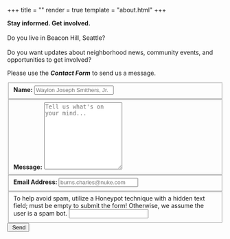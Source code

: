 +++
title = ""
render = true
template = "about.html"
+++

**Stay informed. Get involved.** \
\
Do you live in Beacon Hill, Seattle? \
\
Do you want updates about neighborhood news, community events, and opportunities to get involved?

<!doctype html>
<html lang="en">
<head>
    <meta charset="utf-8">
    <meta name="viewport" content="width=device-width, initial-scale=1.0">
    <meta name="description" content="contact form example">
  <title>Contact Form Example</title>

  <link rel="stylesheet" href="https://cdn.jsdelivr.net/npm/purecss@3.0.0/build/pure-min.css" integrity="sha384-X38yfunGUhNzHpBaEBsWLO+A0HDYOQi8ufWDkZ0k9e0eXz/tH3II7uKZ9msv++Ls" crossorigin="anonymous">

</head>

<body>
  <!-- <h2 class="content-head is-center">Contact Us!</h2> -->
  <!--  inspo for this form taken from here: https://github.com/dwyl/learn-to-send-email-via-google-script-html-no-server -->
  <aside>
       <p>
          <!--  We would <em>love</em> to hear from you! </p> -->
           <p>Please use the <b><em>Contact Form</em></b>
           to send us a message.
       </p>
   </aside>

<!-- START HERE -->
<link rel="stylesheet" href="https://cdn.jsdelivr.net/npm/purecss@3.0.0/build/pure-min.css" 
integrity="sha384-X38yfunGUhNzHpBaEBsWLO+A0HDYOQi8ufWDkZ0k9e0eXz/tH3II7uKZ9msv++Ls" crossorigin="anonymous">
<link rel="stylesheet" href="https://maxcdn.bootstrapcdn.com/font-awesome/4.4.0/css/font-awesome.min.css">

   <!-- Style The Contact Form How Ever You Prefer -->
 <link rel="stylesheet" href="style.css">

  <form class="gform pure-form pure-form-stacked" method="POST" data-email="example@email.net"
  action="https://script.google.com/macros/s/AKfycbzxFPzo_BroXFUH18UWW1r3K2L7wlfqMyUd-zuBLysy30jjhiPfGyvCHgfOHSe7RTxK/exec">
    <!-- change the form action to your script url -->

<div class="form-elements">
    <fieldset class="pure-group">
        <label for="name"> <b>Name:</b> </label>
        <input id="name" name="name" placeholder="Waylon Joseph Smithers, Jr." />
        </fieldset>

<fieldset class="pure-group">
    <label for="message"> <b>Message:</b> </label>
    <textarea id="message" name="message" rows="10"
    placeholder="Tell us what's on your mind..."></textarea>
</fieldset>

<fieldset class="pure-group">
    <label for="email"> <b>Email Address: </b> </label>
    <input id="email" name="email" type="email" value=""
    required placeholder="burns.charles@nuke.com"/>
</fieldset>

<fieldset class="pure-group honeypot-field">
    <label for="honeypot">To help avoid spam, utilize a Honeypot technique with a hidden text field; must be empty to submit the form! Otherwise, we assume the user is a spam bot.</label>
    <input id="honeypot" type="text" name="honeypot" value="" />
</fieldset>

<button class="button-success pure-button button-xlarge">
    <i class="fa fa-paper-plane"></i>&nbsp;Send</button>
</div>

<!-- Customise the Thankyou Message People See when they submit the form: -->
<div class="thankyou_message" style="display:none;">
<h2><em>Thanks</em> for contacting us!
We will get back to you soon!</h2>
</div>

</form>

<!-- Submit the Form to Google Using "AJAX" -->
<script data-cfasync="false" src="form-submission-handler.js"></script>
<!-- END -->

</body>
</html>

